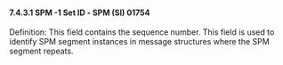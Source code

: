 #### 7.4.3.1 SPM -1 Set ID ‑ SPM (SI) 01754 

Definition: This field contains the sequence number. This field is used to identify SPM segment instances in message structures where the SPM segment repeats.
